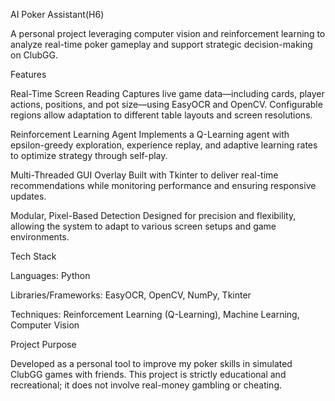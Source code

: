 AI Poker Assistant(H6)

A personal project leveraging computer vision and reinforcement learning to analyze real-time poker gameplay and support strategic decision-making on ClubGG.

Features

Real-Time Screen Reading
Captures live game data—including cards, player actions, positions, and pot size—using EasyOCR and OpenCV. Configurable regions allow adaptation to different table layouts and screen resolutions.

Reinforcement Learning Agent
Implements a Q-Learning agent with epsilon-greedy exploration, experience replay, and adaptive learning rates to optimize strategy through self-play.

Multi-Threaded GUI Overlay
Built with Tkinter to deliver real-time recommendations while monitoring performance and ensuring responsive updates.

Modular, Pixel-Based Detection
Designed for precision and flexibility, allowing the system to adapt to various screen setups and game environments.

Tech Stack

Languages: Python

Libraries/Frameworks: EasyOCR, OpenCV, NumPy, Tkinter

Techniques: Reinforcement Learning (Q-Learning), Machine Learning, Computer Vision

Project Purpose

Developed as a personal tool to improve my poker skills in simulated ClubGG games with friends. This project is strictly educational and recreational; it does not involve real-money gambling or cheating.

